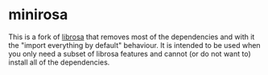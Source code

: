 minirosa
========

This is a fork of [librosa](https://github.com/librosa/librosa) that removes
most of the dependencies and with it the "import everything by default" behaviour.
It is intended to be used when you only need a subset of librosa features and
cannot (or do not want to) install all of the dependencies.

